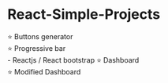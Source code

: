 # React-Simple-Projects

⭐ Buttons generator <br/>
⭐ Progressive bar <br/> - Reactjs / React bootstrap
⭐ Dashboard <br/> 
⭐ Modified Dashboard <br/>
